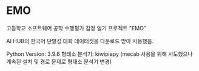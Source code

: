 # EMO
고등학교 소프트웨어 공학 수행평가 감정 일기 프로젝트 "EMO"

AI HUB의 한국어 단발성 대화 데이터셋을 다운로드 받아 사용했음.

Python Version: 3.9.6
형태소 분석기: kiwipiepy (mecab 사용을 위해 시도했으나 계속된 설치 및 경로 문제로 형태소 분석기 변경)
